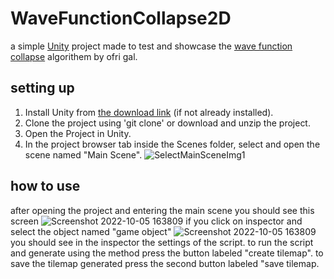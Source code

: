 # WaveFunctionCollapse2D
a simple [Unity] project made to test and showcase the [wave function collapse] algorithem by ofri gal.

[Unity]: https://unity3d.com
[wave function collapse]: https://en.wikipedia.org/wiki/Wave_function_collapse
[dLink]: https://unity.com/download

## setting up

1. Install Unity from [the download link][dLink] (if not already installed).
2. Clone the project using 'git clone' or download and unzip the project.
3. Open the Project in Unity.
4. In the project browser tab inside the Scenes folder, select and open the scene named "Main Scene".
![SelectMainSceneImg1](https://user-images.githubusercontent.com/79828416/194028942-3e97fcde-ae8a-4c4c-b33a-b5e3cb518697.jpg)
## how to use

after opening the project and entering the main scene you should see this screen
![Screenshot 2022-10-05 163809](https://user-images.githubusercontent.com/79828416/194074296-69d526ce-b63b-4de3-8b27-8f805d714f7e.jpg)
if you click on inspector and select the object named "game object"
![Screenshot 2022-10-05 163809](https://user-images.githubusercontent.com/79828416/194074860-319bcb5b-f152-49f7-abd9-4f11bd40df94.jpg)
you should see in the inspector the settings of the script.
to run the script and generate using the method press the button labeled "create tilemap".
to save the tilemap generated press the second button labeled "save tilemap.
